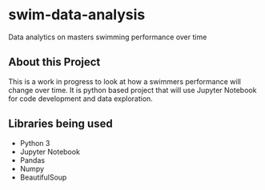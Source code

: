 # swim-data-analysis
Data analytics on masters swimming performance over time

## About this Project
This is a work in progress to look at how a swimmers performance will change over time.  It is python based project that will use Jupyter Notebook for code development and data exploration.

## Libraries being used

* Python 3
* Jupyter Notebook
* Pandas
* Numpy
* BeautifulSoup